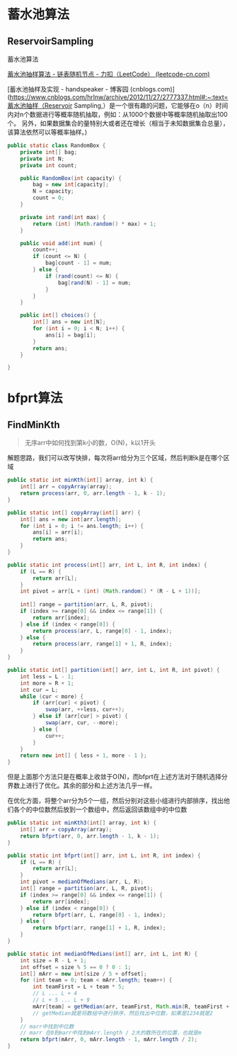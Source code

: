 # 蓄水池算法

## ReservoirSampling

蓄水池算法

[蓄水池抽样算法 - 链表随机节点 - 力扣（LeetCode） (leetcode-cn.com)](https://leetcode-cn.com/problems/linked-list-random-node/solution/xu-shui-chi-chou-yang-suan-fa-by-jackwener/)

[蓄水池抽样及实现 - handspeaker - 博客园 (cnblogs.com)](https://www.cnblogs.com/hrlnw/archive/2012/11/27/2777337.html#:~:text=蓄水池抽样（Reservoir Sampling,）是一个很有趣的问题，它能够在o（n）时间内对n个数据进行等概率随机抽取，例如：从1000个数据中等概率随机抽取出100个。 另外，如果数据集合的量特别大或者还在增长（相当于未知数据集合总量），该算法依然可以等概率抽样。)

```java
public static class RandomBox {
    private int[] bag;
    private int N;
    private int count;

    public RandomBox(int capacity) {
        bag = new int[capacity];
        N = capacity;
        count = 0;
    }

    private int rand(int max) {
        return (int) (Math.random() * max) + 1;
    }

    public void add(int num) {
        count++;
        if (count <= N) {
            bag[count - 1] = num;
        } else {
            if (rand(count) <= N) {
                bag[rand(N) - 1] = num;
            }
        }
    }

    public int[] choices() {
        int[] ans = new int[N];
        for (int i = 0; i < N; i++) {
            ans[i] = bag[i];
        }
        return ans;
    }

}
```



# bfprt算法

## FindMinKth

> 无序arr中如何找到第k小的数，O(N)，k以1开头

解题思路，我们可以改写快排，每次将arr给分为三个区域，然后判断k是在哪个区域

```java
public static int minKth(int[] array, int k) {
    int[] arr = copyArray(array);
    return process(arr, 0, arr.length - 1, k - 1);
}

public static int[] copyArray(int[] arr) {
    int[] ans = new int[arr.length];
    for (int i = 0; i != ans.length; i++) {
        ans[i] = arr[i];
        return ans;
    }
}

public static int process(int[] arr, int L, int R, int index) {
    if (L == R) {
        return arr[L];
    }
    int pivot = arr[L + (int) (Math.random() * (R - L + 1))];
    
    int[] range = partition(arr, L, R, pivot);
    if (index >= range[0] && index <= range[1]) {
        return arr[index];
    } else if (index < range[0]) {
        return process(arr, L, range[0] - 1, index);
    } else {
        return process(arr, range[1] + 1, R, index);
    }
}

public static int[] partition(int[] arr, int L, int R, int pivot) {
    int less = L - 1;
    int more = R + 1;
    int cur = L;
    while (cur < more) {
        if (arr[cur] < pivot) {
            swap(arr, ++less, cur++);
        } else if (arr[cur] > pivot) {
            swap(arr, cur, --more);
        } else {
            cur++;
        }
    }
    return new int[] { less + 1, more - 1 };
}
```

但是上面那个方法只是在概率上收敛于O(N)，而bfprt在上述方法对于随机选择分界数上进行了优化。其余的部分和上述方法几乎一样。

在优化方面，将整个arr分为5个一组，然后分别对这些小组进行内部排序，找出他们各个的中位数然后放到一个数组中，然后返回该数组中的中位数

```java
public static int minKth3(int[] array, int k) {
    int[] arr = copyArray(array);
    return bfprt(arr, 0, arr.length - 1, k - 1);
}

public static int bfprt(int[] arr, int L, int R, int index) {
    if (L == R) {
        return arr[L];
    }
    int pivot = medianOfMedians(arr, L, R);
    int[] range = partition(arr, L, R, pivot);
    if (index >= range[0] && index <= range[1]) {
        return arr[index];
    } else if (index < range[0]) {
        return bfprt(arr, L, range[0] - 1, index);
    } else {
        return bfprt(arr, range[1] + 1, R, index);
    }
}
```

```java
public static int medianOfMedians(int[] arr, int L, int R) {
    int size = R - L + 1;
    int offset = size % 5 == 0 ? 0 : 1;
    int[] mArr = new int[size / 5 + offset];
    for (int team = 0; team < mArr.length; team++) {
        int teamFirst = L + team * 5;
        // L ... L + 4
        // L + 5 ... L + 9
        mArr[team] = getMedian(arr, teamFirst, Math.min(R, teamFirst + 4));
        // getMedian就是将数组中进行排序，然后找出中位数，如果是1234就是2
    }
    // marr中找到中位数
    // marr 在0到marr中找到mArr.length / 2大的数所在的位置，也就是m
    return bfprt(mArr, 0, mArr.length - 1, mArr.length / 2);
}
```

